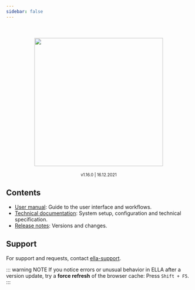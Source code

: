 ```yaml
---
sidebar: false
---
```


<div style="text-align: center;">
	<div style="padding-top: 7%;">
		<img width="350px;" src="./ella-docs_blue.svg">
	</div>
	<br>
	<div style="font-size: 80%;">v1.16.0 | 16.12.2021</div>
</div>

## Contents

- [User manual](/manual/): Guide to the user interface and workflows.
- [Technical documentation](/technical/): System setup, configuration and technical specification.
- [Release notes](/releasenotes/): Versions and changes.

## Support

For support and requests, contact [ella-support](ma&#105;lt&#111;&#58;&#101;%6&#67;la&#37;2&#68;s&#117;pport&#64;m&#101;&#100;i&#115;&#105;&#110;&#46;%75i%&#54;F&#46;n%&#54;F).

::: warning NOTE
If you notice errors or unusual behavior in ELLA after a version update, try a **force refresh** of the browser cache: Press `Shift + F5`.
:::
